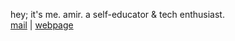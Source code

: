 hey; it's me. amir. a self-educator & tech enthusiast.<br />
<a href="mailto:theamirghs+hrumfotgib@pm.me">mail</a> | <a href="https://amirghassempour.github.io">webpage</a><br />
